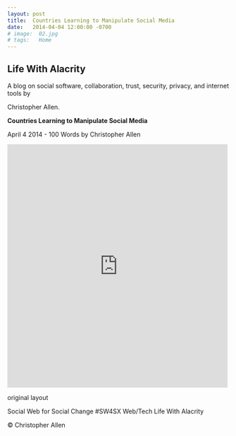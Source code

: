 ```yaml
---
layout: post
title:  Countries Learning to Manipulate Social Media
date:   2014-04-04 12:00:00 -0700
# image:  02.jpg
# tags:   Home
---
```


## Life With Alacrity

A blog on social software, collaboration, trust, security, privacy, and internet tools by 

Christopher Allen.

**Countries Learning to Manipulate Social Media**

April 4 2014 - 100 Words
by Christopher Allen

<iframe src="https://www.facebook.com/plugins/post.php?href=https%3A%2F%2Fwww.facebook.com%2FChristopherRayAllen%2Fposts%2F10152331040675540&show_text=true&width=500" width="500" height="551" style="border:none;overflow:hidden" scrolling="no" frameborder="0" allowfullscreen="true" allow="autoplay; clipboard-write; encrypted-media; picture-in-picture; web-share"></iframe>

original layout

Social Web for Social Change #SW4SX Web/Tech
Life With Alacrity

© Christopher Allen